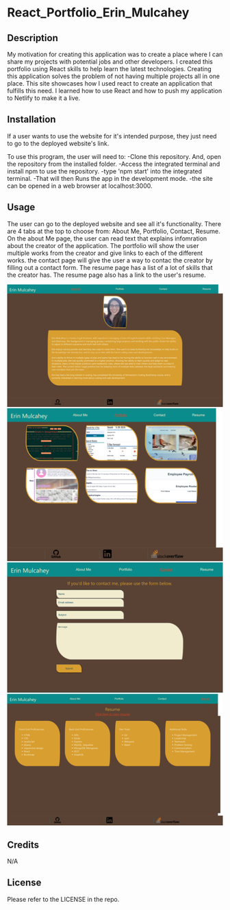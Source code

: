# React_Portfolio_Erin_Mulcahey

## Description

My motivation for creating this application was to create a place where I can share my projects with potential jobs and other developers. I created this portfolio using React skills to help learn the latest technologies. Creating this application solves the problem of not having multiple projects all in one place. This site showcases how I used react to create an application that fulfills this need. I learned how to use React and how to push my application to Netlify to make it a live.

## Installation

If a user wants to use the website for it's intended purpose, they just need to go to the deployed website's link.

To use this program, the user will need to: -Clone this repository. And, open the repository from the installed folder. -Access the integrated terminal and install npm to use the repository. -type 'npm start' into the integrated terminal. -That will then Runs the app in the development mode. -the site can be opened in a web browser at localhost:3000.

## Usage

The user can go to the deployed website and see all it's functionality. There are 4 tabs at the top to choose from: About Me, Portfolio, Contact, Resume. On the about Me page, the user can read text that explains infomration about the creator of the application. The portfolio will show the user multiple works from the creator and give links to each of the different works. the contact page will give the user a way to contac the creator by filling out a contact form. The resume page has a list of a lot of skills that the creator has. The resume page also has a link to the user's resume.

![About me section of the website.](src/images/aboutmescreenshot.png)
![Portfolio section of the website.](src/images/portfolioscreenshot.png)
![Contact setion of the website.](src/images/contactscreenshot.png)
![Resume setion of the website.](src/images/resumescreenshot.png)

## Credits

N/A

## License

Please refer to the LICENSE in the repo.
